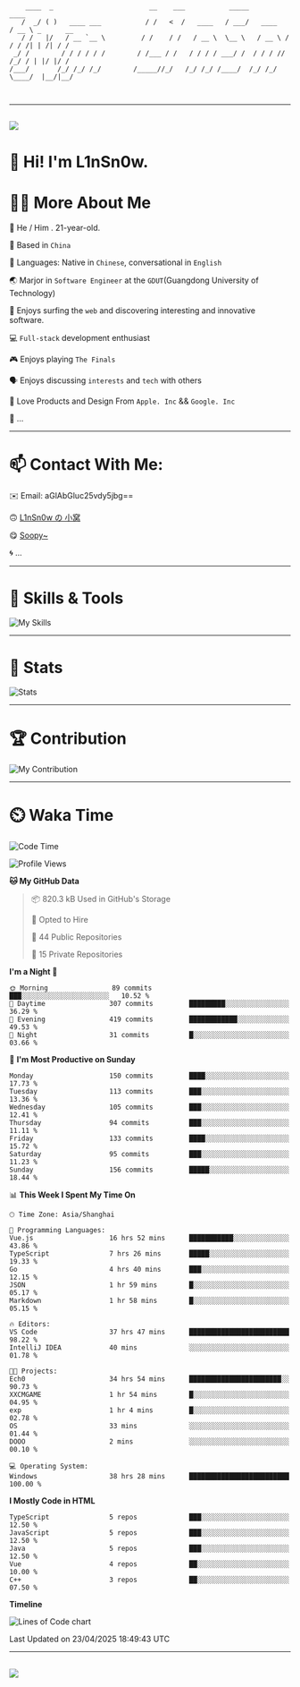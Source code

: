 ```

    ____  _                        __    ___           _____           ____           
   /  _/ ( )   ____ ___           / /   <  /   ____   / ___/   ____   / __ \ _      __
   / /   |/   / __ `__ \         / /    / /   / __ \  \__ \   / __ \ / / / /| | /| / /
 _/ /        / / / / / /        / /___ / /   / / / / ___/ /  / / / // /_/ / | |/ |/ / 
/___/       /_/ /_/ /_/        /_____//_/   /_/ /_/ /____/  /_/ /_/ \____/  |__/|__/  
                                                                                      
                                          

```

---

##
![](https://raw.githubusercontent.com/lin-snow/lin-snow/output/github-contribution-grid-snake-dark.svg)

# 👋 Hi! I'm L1nSn0w.

# 👨‍💻 More About Me

🤠 He / Him . 21-year-old.

🎈 Based in `China`
  
🤔 Languages: Native in `Chinese`, conversational in `English`

🌏 Marjor in `Software Engineer` at the `GDUT`(Guangdong University of Technology)

🛟 Enjoys surfing the `web` and discovering interesting and innovative software.

💻 `Full-stack` development enthusiast

🎮 Enjoys playing `The Finals`

🗣️ Enjoys discussing `interests` and `tech` with others

👾 Love Products and Design From `Apple. Inc` && `Google. Inc`  

🤪 ...

---

# 📫 Contact With Me:

✉️ Email: aGlAbGluc25vdy5jbg==

🙃 [L1nSn0w の 小窝](https://linsnow.cn)

😋 [Soopy~](https://soopy.cn)

🌀 ...

---

# 🔮 Skills & Tools

![My Skills](/assets/skillicons.svg)

---

# 🍟 Stats

![Stats](https://github-profile-trophy.vercel.app/?username=lin-snow&theme=nord&no-frame=true&column=9)

<!-- <div style="text-align: center;">
    <a href="https://github.com/lin-snow">
        <img align="center" src="https://githubstat.linsnow.cn/api/top-langs/?username=lin-snow&layout=donut&langs_count=8" />
    </a>
    <a href="https://github.com/lin-snow">
        <img align="center" src="https://githubstat.linsnow.cn/api?username=lin-snow&count_private=true&show_icons=true&theme=default&show=reviews,discussions_started,discussions_answered,prs_merged,prs_merged_percentage" />
    </a>
</div> -->

---

# 🏆 Contribution

![My Contribution](https://activitygraph.linsnow.cn/graph?username=lin-snow&theme=github-compact&days=30)

---

# ⏲️ Waka Time

<!--START_SECTION:waka-->
![Code Time](http://img.shields.io/badge/Code%20Time-695%20hrs%2023%20mins-blue)

![Profile Views](http://img.shields.io/badge/Profile%20Views-4-blue)

**🐱 My GitHub Data** 

> 📦 820.3 kB Used in GitHub's Storage 
 > 
> 💼 Opted to Hire
 > 
> 📜 44 Public Repositories 
 > 
> 🔑 15 Private Repositories 
 > 
**I'm a Night 🦉** 

```text
🌞 Morning                89 commits          ███░░░░░░░░░░░░░░░░░░░░░░   10.52 % 
🌆 Daytime                307 commits         █████████░░░░░░░░░░░░░░░░   36.29 % 
🌃 Evening                419 commits         ████████████░░░░░░░░░░░░░   49.53 % 
🌙 Night                  31 commits          █░░░░░░░░░░░░░░░░░░░░░░░░   03.66 % 
```
📅 **I'm Most Productive on Sunday** 

```text
Monday                   150 commits         ████░░░░░░░░░░░░░░░░░░░░░   17.73 % 
Tuesday                  113 commits         ███░░░░░░░░░░░░░░░░░░░░░░   13.36 % 
Wednesday                105 commits         ███░░░░░░░░░░░░░░░░░░░░░░   12.41 % 
Thursday                 94 commits          ███░░░░░░░░░░░░░░░░░░░░░░   11.11 % 
Friday                   133 commits         ████░░░░░░░░░░░░░░░░░░░░░   15.72 % 
Saturday                 95 commits          ███░░░░░░░░░░░░░░░░░░░░░░   11.23 % 
Sunday                   156 commits         █████░░░░░░░░░░░░░░░░░░░░   18.44 % 
```


📊 **This Week I Spent My Time On** 

```text
🕑︎ Time Zone: Asia/Shanghai

💬 Programming Languages: 
Vue.js                   16 hrs 52 mins      ███████████░░░░░░░░░░░░░░   43.86 % 
TypeScript               7 hrs 26 mins       █████░░░░░░░░░░░░░░░░░░░░   19.33 % 
Go                       4 hrs 40 mins       ███░░░░░░░░░░░░░░░░░░░░░░   12.15 % 
JSON                     1 hr 59 mins        █░░░░░░░░░░░░░░░░░░░░░░░░   05.17 % 
Markdown                 1 hr 58 mins        █░░░░░░░░░░░░░░░░░░░░░░░░   05.15 % 

🔥 Editors: 
VS Code                  37 hrs 47 mins      █████████████████████████   98.22 % 
IntelliJ IDEA            40 mins             ░░░░░░░░░░░░░░░░░░░░░░░░░   01.78 % 

🐱‍💻 Projects: 
Ech0                     34 hrs 54 mins      ███████████████████████░░   90.73 % 
XXCMGAME                 1 hr 54 mins        █░░░░░░░░░░░░░░░░░░░░░░░░   04.95 % 
exp                      1 hr 4 mins         █░░░░░░░░░░░░░░░░░░░░░░░░   02.78 % 
OS                       33 mins             ░░░░░░░░░░░░░░░░░░░░░░░░░   01.44 % 
DOOO                     2 mins              ░░░░░░░░░░░░░░░░░░░░░░░░░   00.10 % 

💻 Operating System: 
Windows                  38 hrs 28 mins      █████████████████████████   100.00 % 
```

**I Mostly Code in HTML** 

```text
TypeScript               5 repos             ███░░░░░░░░░░░░░░░░░░░░░░   12.50 % 
JavaScript               5 repos             ███░░░░░░░░░░░░░░░░░░░░░░   12.50 % 
Java                     5 repos             ███░░░░░░░░░░░░░░░░░░░░░░   12.50 % 
Vue                      4 repos             ██░░░░░░░░░░░░░░░░░░░░░░░   10.00 % 
C++                      3 repos             ██░░░░░░░░░░░░░░░░░░░░░░░   07.50 % 
```



**Timeline**

![Lines of Code chart](https://raw.githubusercontent.com/lin-snow/lin-snow/main/assets/bar_graph.png)


 Last Updated on 23/04/2025 18:49:43 UTC
<!--END_SECTION:waka-->



---
##
![](./profile-3d-contrib/profile-night-rainbow.svg)
